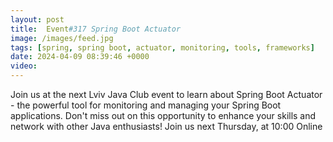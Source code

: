 ```yaml
---
layout: post
title:  Event#317 Spring Boot Actuator
image: /images/feed.jpg
tags: [spring, spring boot, actuator, monitoring, tools, frameworks]
date: 2024-04-09 08:39:46 +0000
video: 
---
```


Join us at the next Lviv Java Club event to learn about Spring Boot Actuator - the powerful tool for monitoring and managing your Spring Boot applications. Don't miss out on this opportunity to enhance your skills and network with other Java enthusiasts!
Join us next Thursday, at 10:00 Online
